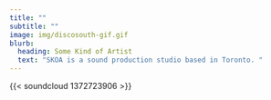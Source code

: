 ```yaml
---
title: ""
subtitle: ""
image: img/discosouth-gif.gif
blurb:
  heading: Some Kind of Artist
  text: "SKOA is a sound production studio based in Toronto. "
---
```

{{< soundcloud 1372723906 >}}
